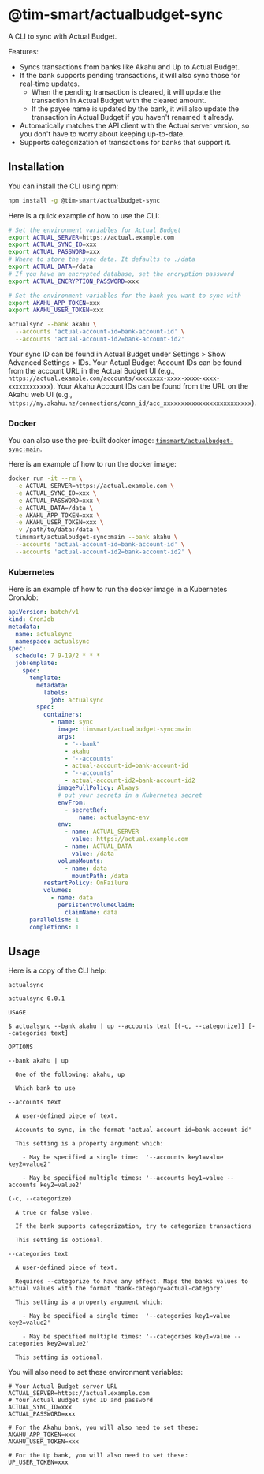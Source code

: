 # @tim-smart/actualbudget-sync

A CLI to sync with Actual Budget.

Features:

- Syncs transactions from banks like Akahu and Up to Actual Budget.
- If the bank supports pending transactions, it will also sync those for
  real-time updates.
  - When the pending transaction is cleared, it will update the transaction
    in Actual Budget with the cleared amount.
  - If the payee name is updated by the bank, it will also update the
    transaction in Actual Budget if you haven't renamed it already.
- Automatically matches the API client with the Actual server version, so you
  don't have to worry about keeping up-to-date.
- Supports categorization of transactions for banks that support it.

## Installation

You can install the CLI using npm:

```bash
npm install -g @tim-smart/actualbudget-sync
```

Here is a quick example of how to use the CLI:

```bash
# Set the environment variables for Actual Budget
export ACTUAL_SERVER=https://actual.example.com
export ACTUAL_SYNC_ID=xxx
export ACTUAL_PASSWORD=xxx
# Where to store the sync data. It defaults to ./data
export ACTUAL_DATA=/data
# If you have an encrypted database, set the encryption password
export ACTUAL_ENCRYPTION_PASSWORD=xxx

# Set the environment variables for the bank you want to sync with
export AKAHU_APP_TOKEN=xxx
export AKAHU_USER_TOKEN=xxx

actualsync --bank akahu \
  --accounts 'actual-account-id=bank-account-id' \
  --accounts 'actual-account-id2=bank-account-id2'
```

Your sync ID can be found in Actual Budget under Settings > Show Advanced Settings > IDs.
Your Actual Budget Account IDs can be found from the account URL in the Actual Budget UI (e.g., `https://actual.example.com/accounts/xxxxxxxx-xxxx-xxxx-xxxx-xxxxxxxxxxxx`).
Your Akahu Account IDs can be found from the URL on the Akahu web UI (e.g., `https://my.akahu.nz/connections/conn_id/acc_xxxxxxxxxxxxxxxxxxxxxxxxx`).

### Docker

You can also use the pre-built docker image: [`timsmart/actualbudget-sync:main`](https://hub.docker.com/r/timsmart/actualbudget-sync).

Here is an example of how to run the docker image:

```bash
docker run -it --rm \
  -e ACTUAL_SERVER=https://actual.example.com \
  -e ACTUAL_SYNC_ID=xxx \
  -e ACTUAL_PASSWORD=xxx \
  -e ACTUAL_DATA=/data \
  -e AKAHU_APP_TOKEN=xxx \
  -e AKAHU_USER_TOKEN=xxx \
  -v /path/to/data:/data \
  timsmart/actualbudget-sync:main --bank akahu \
  --accounts 'actual-account-id=bank-account-id' \
  --accounts 'actual-account-id2=bank-account-id2' \
```

### Kubernetes

Here is an example of how to run the docker image in a Kubernetes CronJob:

```yaml
apiVersion: batch/v1
kind: CronJob
metadata:
  name: actualsync
  namespace: actualsync
spec:
  schedule: 7 9-19/2 * * *
  jobTemplate:
    spec:
      template:
        metadata:
          labels:
            job: actualsync
        spec:
          containers:
            - name: sync
              image: timsmart/actualbudget-sync:main
              args:
                - "--bank"
                - akahu
                - "--accounts"
                - actual-account-id=bank-account-id
                - "--accounts"
                - actual-account-id2=bank-account-id2
              imagePullPolicy: Always
              # put your secrets in a Kubernetes secret
              envFrom:
                - secretRef:
                    name: actualsync-env
              env:
                - name: ACTUAL_SERVER
                  value: https://actual.example.com
                - name: ACTUAL_DATA
                  value: /data
              volumeMounts:
                - name: data
                  mountPath: /data
          restartPolicy: OnFailure
          volumes:
            - name: data
              persistentVolumeClaim:
                claimName: data
      parallelism: 1
      completions: 1
```

## Usage

Here is a copy of the CLI help:

```
actualsync

actualsync 0.0.1

USAGE

$ actualsync --bank akahu | up --accounts text [(-c, --categorize)] [--categories text]

OPTIONS

--bank akahu | up

  One of the following: akahu, up

  Which bank to use

--accounts text

  A user-defined piece of text.

  Accounts to sync, in the format 'actual-account-id=bank-account-id'

  This setting is a property argument which:

    - May be specified a single time:  '--accounts key1=value key2=value2'

    - May be specified multiple times: '--accounts key1=value --accounts key2=value2'

(-c, --categorize)

  A true or false value.

  If the bank supports categorization, try to categorize transactions

  This setting is optional.

--categories text

  A user-defined piece of text.

  Requires --categorize to have any effect. Maps the banks values to actual values with the format 'bank-category=actual-category'

  This setting is a property argument which:

    - May be specified a single time:  '--categories key1=value key2=value2'

    - May be specified multiple times: '--categories key1=value --categories key2=value2'

  This setting is optional.
```

You will also need to set these environment variables:

```
# Your Actual Budget server URL
ACTUAL_SERVER=https://actual.example.com
# Your Actual Budget sync ID and password
ACTUAL_SYNC_ID=xxx
ACTUAL_PASSWORD=xxx

# For the Akahu bank, you will also need to set these:
AKAHU_APP_TOKEN=xxx
AKAHU_USER_TOKEN=xxx

# For the Up bank, you will also need to set these:
UP_USER_TOKEN=xxx
```
